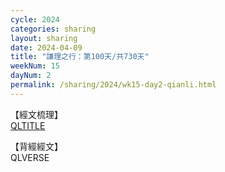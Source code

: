 ```yaml
---
cycle: 2024
categories: sharing
layout: sharing
date: 2024-04-09
title: "謙理之行：第100天/共730天"
weekNum: 15
dayNum: 2
permalink: /sharing/2024/wk15-day2-qianli.html
---
```

【經文梳理】  
[QLTITLE](QLLINK)

【背經經文】  
QLVERSE
